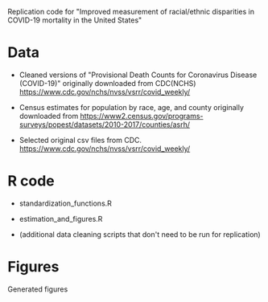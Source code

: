 
Replication code for "Improved measurement of racial/ethnic disparities in
COVID-19 mortality in the United States"

# Data

* Cleaned versions of "Provisional Death Counts for Coronavirus Disease
(COVID-19)" originally downloaded from CDC(NCHS)
https://www.cdc.gov/nchs/nvss/vsrr/covid_weekly/

* Census estimates for population by race, age, and county originally
  downloaded from https://www2.census.gov/programs-surveys/popest/datasets/2010-2017/counties/asrh/

* Selected original csv files from CDC. https://www.cdc.gov/nchs/nvss/vsrr/covid_weekly/

# R code

* standardization_functions.R

* estimation_and_figures.R

* (additional data cleaning scripts that don't need to be run for replication)

# Figures

Generated figures



